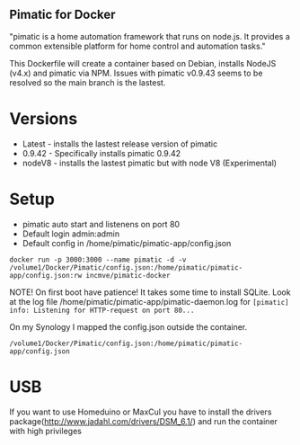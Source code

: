 ## Pimatic for Docker
"pimatic is a home automation framework that runs on node.js. It provides a common extensible platform for home control and automation tasks."

This Dockerfile will create a container based on Debian, installs NodeJS (v4.x) and pimatic via NPM.
Issues with pimatic v0.9.43 seems to be resolved so the main branch is the lastest.

# Versions
* Latest - installs the lastest release version of pimatic
* 0.9.42 - Specifically installs pimatic 0.9.42
* nodeV8 - installs the lastest pimatic but with node V8 (Experimental)

# Setup

* pimatic auto start and listenens on port 80
* Default login admin:admin
* Default config in /home/pimatic/pimatic-app/config.json

```
docker run -p 3000:3000 --name pimatic -d -v /volume1/Docker/Pimatic/config.json:/home/pimatic/pimatic-app/config.json:rw incmve/pimatic-docker
```

NOTE!
On first boot have patience!
It takes some time to install SQLite.
Look at the log file /home/pimatic/pimatic-app/pimatic-daemon.log for ```[pimatic] info: Listening for HTTP-request on port 80...```

On my Synology I mapped the config.json outside the container.
```
/volume1/Docker/Pimatic/config.json:/home/pimatic/pimatic-app/config.json
```
# USB
If you want to use Homeduino or MaxCul you have to install the drivers package(http://www.jadahl.com/drivers/DSM_6.1/) and run the container with high privileges 

